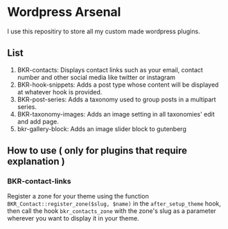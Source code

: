 # Wordpress Arsenal
I use this repositiry to store all my custom made wordpress plugins.

## List
1. BKR-contacts: Displays contact links such as your email, contact number and other social media like twitter or instagram
2. BKR-hook-snippets: Adds a post type whose content will be displayed at whatever hook is provided.
3. BKR-post-series: Adds a taxonomy used to group posts in a multipart series.
3. BKR-taxonomy-images: Adds an image setting in all taxonomies' edit and add page.
4. bkr-gallery-block: Adds an image slider block to gutenberg

## How to use ( only for plugins that require explanation )
### BKR-contact-links
Register a zone for your theme using the function `BKR_Contact::register_zone($slug, $name)` in the `after_setup_theme` hook, then call the hook `bkr_contacts_zone` with the zone's slug as a parameter wherever you want to display it in your theme.
